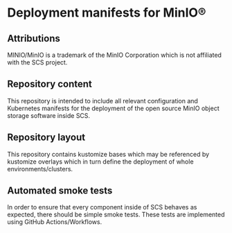 # Deployment manifests for MinIO®

## Attributions

MINIO/MinIO is a trademark of the MinIO Corporation which is not affiliated with the SCS project.

## Repository content

This repository is intended to include all relevant configuration
and Kubernetes manifests for the deployment of the open source MinIO object storage software inside SCS.

## Repository layout

This repository contains kustomize bases which may be referenced by
kustomize overlays which in turn define the deployment of whole
environments/clusters.

## Automated smoke tests

In order to ensure that every component inside of SCS behaves as
expected, there should be simple smoke tests.
These tests are implemented using GitHub Actions/Workflows.


